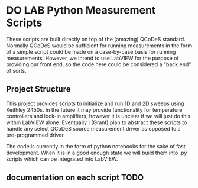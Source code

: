 # DO LAB Python Measurement Scripts

These scripts are built directly on top of the (amazing) QCoDeS standard. Normally QCoDeS would be sufficient for running measurements in the form of a simple script could be made on a case-by-case basis for running measurements. However, we intend to use LabVIEW for the purpose of providing our front end, so the code here could be considered a "back end" of sorts.

## Project Structure

This project provides scripts to initialize and run 1D and 2D sweeps using Keithley 2450s. In the future it may provide functionality for temperature controllers and lock-in amplifiers, however it is unclear if we will just do this within LabVIEW alone. Eventually I (Grant) plan to abstract these scripts to handle any select QCoDeS source measurement driver as opposed to a pre-programmed driver.

The code is currently in the form of python notebooks for the sake of fast development. When it is in a good enough state we will build them into .py scripts which can be integrated into LabVIEW.

## documentation on each script TODO
